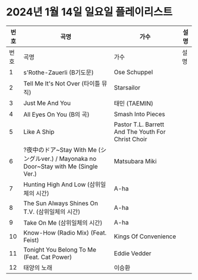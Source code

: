 # 2024년 1월 14일 일요일 플레이리스트

| 번호 | 곡명 | 가수 | 설명 |
|------|------|------|------|
| 번호 | 곡명 | 가수 | 설명 |
| 1 | s'Rothe-Zauerli (B기도문) | Ose Schuppel |  |
| 2 | Tell Me It's Not Over (타이틀 뮤직) | Starsailor |  |
| 3 | Just Me And You | 태민 (TAEMIN) |  |
| 4 | All Eyes On You (B의 곡) | Smash Into Pieces |  |
| 5 | Like A Ship | Pastor T.L. Barrett And The Youth For Christ Choir |  |
| 6 | ?夜中のドア~Stay With Me (シングルver.) / Mayonaka no Door~Stay with Me (Single Ver.) | Matsubara Miki |  |
| 7 | Hunting High And Low (삼위일체의 시간) | A-ha |  |
| 8 | The Sun Always Shines On T.V. (삼위일체의 시간) | A-ha |  |
| 9 | Take On Me (삼위일체의 시간) | A-ha |  |
| 10 | Know-How (Radio Mix) (Feat. Feist) | Kings Of Convenience |  |
| 11 | Tonight You Belong To Me (Feat. Cat Power) | Eddie Vedder |  |
| 12 | 태양의 노래 | 이승환 |  |
